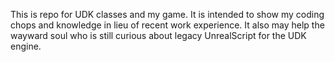 This is repo for UDK classes and my game. It is intended to show my coding chops and knowledge in lieu of recent work experience. It also may help the wayward soul who is still curious about legacy UnrealScript for the UDK engine. 
